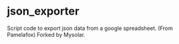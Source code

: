 # json_exporter
Script code to export json data from a google spreadsheet. (From Pamelafox)
Forked by Mysolar.
